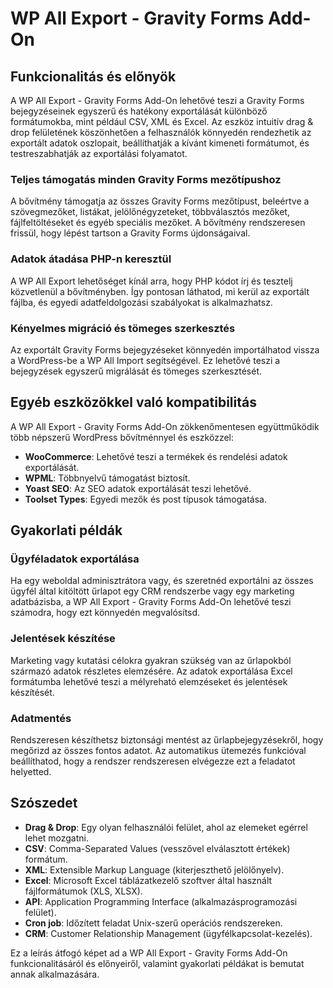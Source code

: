 # WP All Export - Gravity Forms Add-On

## Funkcionalitás és előnyök

A WP All Export - Gravity Forms Add-On lehetővé teszi a Gravity Forms bejegyzéseinek egyszerű és hatékony exportálását különböző formátumokba, mint például CSV, XML és Excel. Az eszköz intuitív drag & drop felületének köszönhetően a felhasználók könnyedén rendezhetik az exportált adatok oszlopait, beállíthatják a kívánt kimeneti formátumot, és testreszabhatják az exportálási folyamatot.

### Teljes támogatás minden Gravity Forms mezőtípushoz
A bővítmény támogatja az összes Gravity Forms mezőtípust, beleértve a szövegmezőket, listákat, jelölőnégyzeteket, többválasztós mezőket, fájlfeltöltéseket és egyéb speciális mezőket. A bővítmény rendszeresen frissül, hogy lépést tartson a Gravity Forms újdonságaival.

### Adatok átadása PHP-n keresztül
A WP All Export lehetőséget kínál arra, hogy PHP kódot írj és tesztelj közvetlenül a bővítményben. Így pontosan láthatod, mi kerül az exportált fájlba, és egyedi adatfeldolgozási szabályokat is alkalmazhatsz.

### Kényelmes migráció és tömeges szerkesztés
Az exportált Gravity Forms bejegyzéseket könnyedén importálhatod vissza a WordPress-be a WP All Import segítségével. Ez lehetővé teszi a bejegyzések egyszerű migrálását és tömeges szerkesztését.

## Egyéb eszközökkel való kompatibilitás

A WP All Export - Gravity Forms Add-On zökkenőmentesen együttműködik több népszerű WordPress bővítménnyel és eszközzel:

- **WooCommerce**: Lehetővé teszi a termékek és rendelési adatok exportálását.
- **WPML**: Többnyelvű támogatást biztosít.
- **Yoast SEO**: Az SEO adatok exportálását teszi lehetővé.
- **Toolset Types**: Egyedi mezők és post típusok támogatása.

## Gyakorlati példák

### Ügyféladatok exportálása
Ha egy weboldal adminisztrátora vagy, és szeretnéd exportálni az összes ügyfél által kitöltött űrlapot egy CRM rendszerbe vagy egy marketing adatbázisba, a WP All Export - Gravity Forms Add-On lehetővé teszi számodra, hogy ezt könnyedén megvalósítsd.

### Jelentések készítése
Marketing vagy kutatási célokra gyakran szükség van az űrlapokból származó adatok részletes elemzésére. Az adatok exportálása Excel formátumba lehetővé teszi a mélyreható elemzéseket és jelentések készítését.

### Adatmentés
Rendszeresen készíthetsz biztonsági mentést az űrlapbejegyzésekről, hogy megőrizd az összes fontos adatot. Az automatikus ütemezés funkcióval beállíthatod, hogy a rendszer rendszeresen elvégezze ezt a feladatot helyetted.

## Szószedet

- **Drag & Drop**: Egy olyan felhasználói felület, ahol az elemeket egérrel lehet mozgatni.
- **CSV**: Comma-Separated Values (vesszővel elválasztott értékek) formátum.
- **XML**: Extensible Markup Language (kiterjeszthető jelölőnyelv).
- **Excel**: Microsoft Excel táblázatkezelő szoftver által használt fájlformátumok (XLS, XLSX).
- **API**: Application Programming Interface (alkalmazásprogramozási felület).
- **Cron job**: Időzített feladat Unix-szerű operációs rendszereken.
- **CRM**: Customer Relationship Management (ügyfélkapcsolat-kezelés).

Ez a leírás átfogó képet ad a WP All Export - Gravity Forms Add-On funkcionalitásáról és előnyeiről, valamint gyakorlati példákat is bemutat annak alkalmazására.